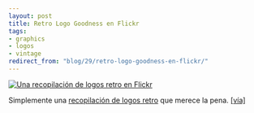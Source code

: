 ```yaml
---
layout: post
title: Retro Logo Goodness en Flickr
tags:
- graphics
- logos
- vintage
redirect_from: "blog/29/retro-logo-goodness-en-flickr/"
---
```

<a href="http://www.flickr.com/photos/jordanlloyd/sets/72157625725750162/?page=2"><img src="http://farm6.static.flickr.com/5249/5314580023_8e49538f57.jpg" alt="Una recopilación de logos retro en Flickr" /></a>

Simplemente una <a href="http://www.flickr.com/photos/jordanlloyd/sets/72157625725750162/with/5315164796/" target="_blank">recopilación de logos retro</a> que merece la pena. <a href="http://www.swiss-miss.com/2011/04/retro-logo-goodness.html" target="_blank">[vía]</a>
